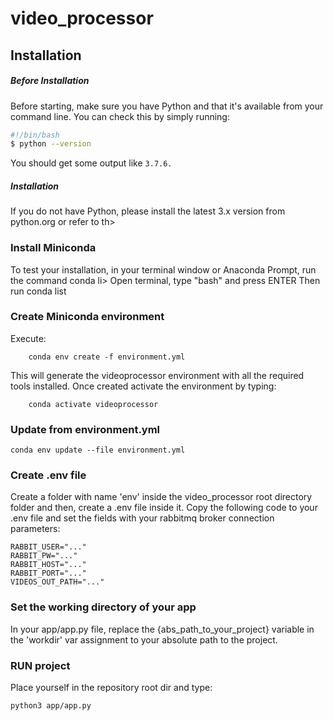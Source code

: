 # video_processor

## Installation
##### Before Installation

Before starting, make sure you have Python and that it's available from your command line.
You can check this by simply running:

```bash
#!/bin/bash
$ python --version
```

You should get some output like ```3.7.6.```

##### Installation
If you do not have Python, please install the latest 3.x version from python.org or refer to th>


### Install Miniconda

To test your installation, in your terminal window or Anaconda Prompt, run the command conda li>
Open terminal, type "bash" and press ENTER
Then run conda list

### Create Miniconda environment

Execute:

        conda env create -f environment.yml

This will generate the videoprocessor environment with all the required tools installed.
Once created activate the environment by typing:

        conda activate videoprocessor

### Update from environment.yml

    conda env update --file environment.yml
    
### Create .env file
Create a folder with name 'env' inside the video_processor root directory folder and then, create a .env file inside it.
Copy the following code to your .env file and set the fields with your rabbitmq broker connection parameters: 

    RABBIT_USER="..."
    RABBIT_PW="..."
    RABBIT_HOST="..."
    RABBIT_PORT="..."
    VIDEOS_OUT_PATH="..."

### Set the working directory of your app
In your app/app.py file, replace the {abs_path_to_your_project} variable in the 'workdir' var assignment to your absolute path to the project. 

### RUN project
Place yourself in the repository root dir and type: 

    python3 app/app.py
